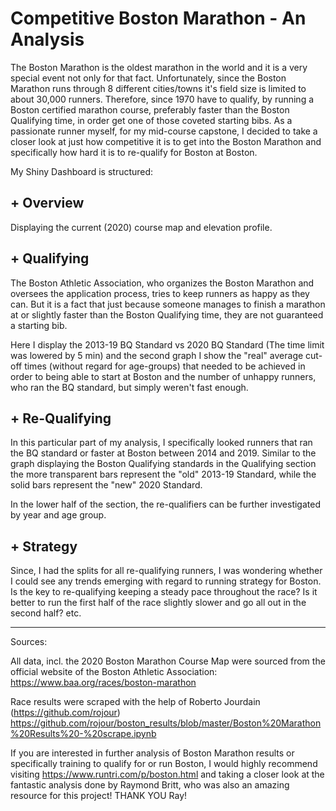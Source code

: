 # Competitive Boston Marathon - An Analysis #
The Boston Marathon is the oldest marathon in the world and it is a very special event not only for that fact. Unfortunately, since the Boston Marathon runs through 8 different cities/towns it's field size is limited to about 30,000 runners. Therefore, since 1970 have to qualify, by running a Boston certified marathon course, preferably faster than the Boston Qualifying time, in order get one of those coveted starting bibs. As a passionate runner myself, for my mid-course capstone, I decided to take a closer look at just how competitive it is to get into the Boston Marathon and specifically how hard it is to re-qualify for Boston at Boston.

My Shiny Dashboard is structured:

## + Overview ##
Displaying the current (2020) course map and elevation profile.

## + Qualifying ##
The Boston Athletic Association, who organizes the Boston Marathon and oversees the application process, tries to keep runners as happy as they can. But it is a fact that just because someone manages to finish a marathon at or slightly faster than the Boston Qualifying time, they are not guaranteed a starting bib. 

Here I display the 2013-19 BQ Standard vs 2020 BQ Standard (The time limit was lowered by 5 min) and the second graph I show the "real" average cut-off times (without regard for age-groups) that needed to be achieved in order to being able to start at Boston and the number of unhappy runners, who ran the BQ standard, but simply weren't fast enough.

## + Re-Qualifying ##
In this particular part of my analysis, I specifically looked runners that ran the BQ standard or faster at Boston between 2014 and 2019. Similar to the graph displaying the Boston Qualifying standards in the Qualifying section the more transparent bars represent the "old" 2013-19 Standard, while the solid bars represent the "new" 2020 Standard.

In the lower half of the section, the re-qualifiers can be further investigated by year and age group.

## + Strategy ##

Since, I had the splits for all re-qualifying runners, I was wondering whether I could see any trends emerging with regard to running strategy for Boston. Is the key to re-qualifying keeping a steady pace throughout the race? Is it better to run the first half of the race slightly slower and go all out in the second half? etc.


------------------------------------------------------------------------------------------------------------------------
Sources: 

All data, incl. the 2020 Boston Marathon Course Map were sourced from the official website of the Boston Athletic Association:
https://www.baa.org/races/boston-marathon

Race results were scraped with the help of Roberto Jourdain (https://github.com/rojour)
https://github.com/rojour/boston_results/blob/master/Boston%20Marathon%20Results%20-%20scrape.ipynb

If you are interested in further analysis of Boston Marathon results or specifically training to qualify for or run Boston, I would highly recommend visiting https://www.runtri.com/p/boston.html and taking a closer look at the fantastic analysis done by Raymond Britt, who was also an amazing resource for this project! THANK YOU Ray!
 
 
